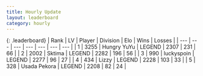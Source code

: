 ```yaml
---
title: Hourly Update
layout: leaderboard
category: hourly
---
```


{: .leaderboard}
| Rank | LV | Player | Division | Elo | Wins | Losses |
| --- | --- | --- | --- | --- | --- | --- |
| <span data-change="0">1</span> | 3255 | <span title="ID: 164871">Hungry YuYu</span> | LEGEND | <span data-change="0">2307</span> | <span data-change="0">231</span> | <span data-change="0">66</span> |
| <span data-change="1">2</span> | 2002 | <span title="ID: 353063">Sktima</span> | LEGEND | <span data-change="18">2282</span> | <span data-change="3">196</span> | <span data-change="0">56</span> |
| <span data-change="-1">3</span> | 990 | <span title="ID: 512212">luckyspoin</span> | LEGEND | <span data-change="-8">2277</span> | <span data-change="1">96</span> | <span data-change="1">27</span> |
| <span data-change="0">4</span> | 434 | <span title="ID: 44257">Lizzy</span> | LEGEND | <span data-change="0">2228</span> | <span data-change="0">103</span> | <span data-change="0">33</span> |
| <span data-change="0">5</span> | 328 | <span title="ID: 641994">Usada Pekora</span> | LEGEND | <span data-change="0">2208</span> | <span data-change="0">82</span> | <span data-change="0">24</span> |